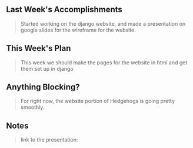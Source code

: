 ## Last Week's Accomplishments

> Started working on the django website, and made a presentation on google slides for the wireframe for the website.

## This Week's Plan

> This week we should make the pages for the website in html and get them set up in django

## Anything Blocking?

> For right now, the website portion of Hedgehogs is going pretty smoothly.

## Notes

> link to the presentation:
